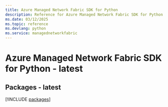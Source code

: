 ```yaml
---
title: Azure Managed Network Fabric SDK for Python
description: Reference for Azure Managed Network Fabric SDK for Python
ms.date: 03/12/2025
ms.topic: reference
ms.devlang: python
ms.service: managednetworkfabric
---
```

# Azure Managed Network Fabric SDK for Python - latest
## Packages - latest
[!INCLUDE [packages](managed-network-fabric-index.md)]
